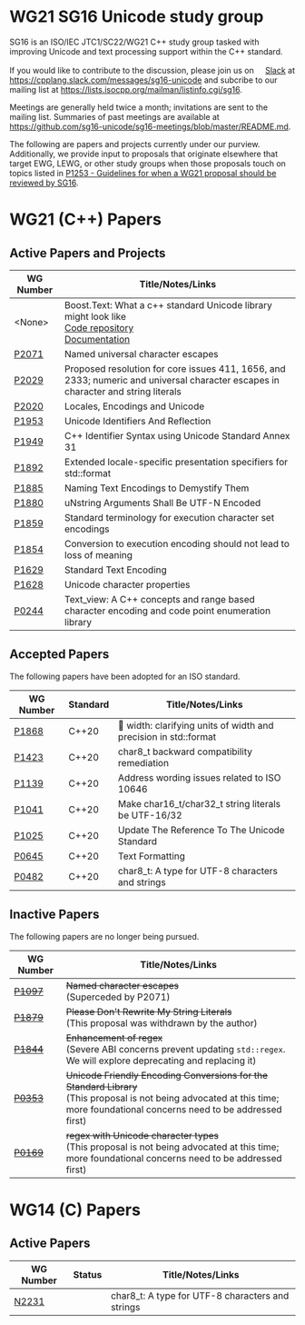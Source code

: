 # WG21 SG16 Unicode study group
SG16 is an ISO/IEC JTC1/SC22/WG21 C++ study group tasked with improving Unicode and text processing support within the C++ standard.

If you would like to contribute to the discussion, please join us on [<img src="http://slack.com/favicon.ico" height="16"/>Slack](https://cpplang.slack.com/messages/sg16-unicode) at https://cpplang.slack.com/messages/sg16-unicode and subcribe to our mailing list at https://lists.isocpp.org/mailman/listinfo.cgi/sg16.

Meetings are generally held twice a month; invitations are sent to the mailing list.  Summaries of past meetings are available at https://github.com/sg16-unicode/sg16-meetings/blob/master/README.md.

The following are papers and projects currently under our purview.  Additionally, we provide input to proposals that originate elsewhere that target EWG, LEWG, or other study groups when those proposals touch on topics listed in [P1253 - Guidelines for when a WG21 proposal should be reviewed by SG16][P1253].

# WG21 (C++) Papers

## Active Papers and Projects

WG Number     | Title/Notes/Links
------------- | -----
\<None\>      | Boost.Text: What a c++ standard Unicode library might look like<br/>[Code repository](https://github.com/tzlaine/text)<br/>[Documentation](https://tzlaine.github.io/text/doc/html/index.html)
[P2071][]     | Named universal character escapes
[P2029][]     | Proposed resolution for core issues 411, 1656, and 2333; numeric and universal character escapes in character and string literals
[P2020][]     | Locales, Encodings and Unicode
[P1953][]     | Unicode Identifiers And Reflection
[P1949][]     | C++ Identifier Syntax using Unicode Standard Annex 31
[P1892][]     | Extended locale-specific presentation specifiers for std::format
[P1885][]     | Naming Text Encodings to Demystify Them
[P1880][]     | uNstring Arguments Shall Be UTF-N Encoded
[P1859][]     | Standard terminology for execution character set encodings
[P1854][]     | Conversion to execution encoding should not lead to loss of meaning
[P1629][]     | Standard Text Encoding
[P1628][]     | Unicode character properties
[P0244][]     | Text_view: A C++ concepts and range based character encoding and code point enumeration library

## Accepted Papers

The following papers have been adopted for an ISO standard.

WG Number     | Standard    | Title/Notes/Links
------------- | --------    | -----
[P1868][]     | C++20       | 🦄 width: clarifying units of width and precision in std::format
[P1423][]     | C++20       | char8_t backward compatibility remediation
[P1139][]     | C++20       | Address wording issues related to ISO 10646
[P1041][]     | C++20       | Make char16_t/char32_t string literals be UTF-16/32
[P1025][]     | C++20       | Update The Reference To The Unicode Standard
[P0645][]     | C++20       | Text Formatting
[P0482][]     | C++20       | char8_t: A type for UTF-8 characters and strings

## Inactive Papers

The following papers are no longer being pursued.

WG Number     | Title/Notes/Links
------------- | -----
~~[P1097][]~~ | ~~Named character escapes~~<br/>(Superceded by P2071)
~~[P1879][]~~ | ~~Please Don't Rewrite My String Literals~~<br/>(This proposal was withdrawn by the author)
~~[P1844][]~~ | ~~Enhancement of regex~~<br/>(Severe ABI concerns prevent updating `std::regex`.  We will explore deprecating and replacing it)
~~[P0353][]~~ | ~~Unicode Friendly Encoding Conversions for the Standard Library~~<br/>(This proposal is not being advocated at this time; more foundational concerns need to be addressed first)
~~[P0169][]~~ | ~~regex with Unicode character types~~<br/>(This proposal is not being advocated at this time; more foundational concerns need to be addressed first)

# WG14 (C) Papers

## Active Papers

WG Number     | Status      | Title/Notes/Links
------------- | ------      | -----
[N2231][]     |             | char8_t: A type for UTF-8 characters and strings

[N2231]: http://www.open-std.org/jtc1/sc22/wg14/www/docs/n2231.htm
[P2071]: http://wg21.link/p2071
[P2029]: http://wg21.link/p2029
[P2020]: http://wg21.link/p2071
[P1953]: http://wg21.link/p1953
[P1949]: http://wg21.link/p1949
[P1892]: http://wg21.link/p1892
[P1885]: http://wg21.link/p1885
[P1880]: http://wg21.link/p1880
[P1879]: http://wg21.link/p1879
[P1868]: http://wg21.link/p1868
[P1859]: http://wg21.link/p1859
[P1854]: http://wg21.link/p1854
[P1844]: http://wg21.link/p1844
[P1629]: http://wg21.link/p1629
[P1628]: http://wg21.link/p1628
[P1423]: http://wg21.link/p1423
[P1253]: http://wg21.link/p1253
[P1139]: http://wg21.link/p1139
[P1097]: http://wg21.link/p1097
[P1041]: http://wg21.link/p1041
[P1025]: http://wg21.link/p1025
[P0645]: http://wg21.link/p0645
[P0482]: http://wg21.link/p0482
[P0244]: http://wg21.link/p0244
[P0353]: http://wg21.link/p0353
[P0169]: http://wg21.link/p0169
